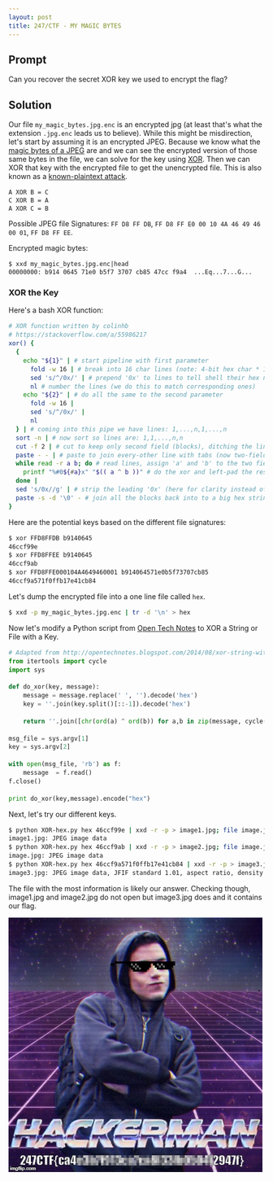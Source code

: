 ```yaml
---
layout: post
title: 247/CTF - MY MAGIC BYTES
---
```


## Prompt
Can you recover the secret XOR key we used to encrypt the flag?

## Solution

Our file `my_magic_bytes.jpg.enc` is an encrypted jpg (at least that's what the extension `.jpg.enc` leads us to believe). While this might be misdirection, let's start by assuming it is an encrypted JPEG. Because we know what the [magic bytes of a JPEG](https://en.wikipedia.org/wiki/List_of_file_signatures) are and we can see the encrypted version of those same bytes in the file, we can solve for the key using [XOR](https://en.wikipedia.org/wiki/Exclusive_or). Then we can XOR that key with the encrypted file to get the unencrypted file. This is also known as a [known-plaintext attack](https://en.wikipedia.org/wiki/Known-plaintext_attack).

```
A XOR B = C
C XOR B = A
A XOR C = B
```

Possible JPEG file Signatures: `FF D8 FF DB`, `FF D8 FF E0 00 10 4A 46 49 46 00 01`, `FF D8 FF EE`.

Encrypted magic bytes:
```
$ xxd my_magic_bytes.jpg.enc|head
00000000: b914 0645 71e0 b5f7 3707 cb85 47cc f9a4  ...Eq...7...G...
```

### XOR the Key

Here's a bash XOR function:

```bash
# XOR function written by colinhb
# https://stackoverflow.com/a/55986217
xor() {
  {
    echo "${1}" | # start pipeline with first parameter
      fold -w 16 | # break into 16 char lines (note: 4-bit hex char * 16 = 64 bits)
      sed 's/^/0x/' | # prepend '0x' to lines to tell shell their hex numbers
      nl # number the lines (we do this to match corresponding ones)
    echo "${2}" | # do all the same to the second parameter
      fold -w 16 | 
      sed 's/^/0x/' | 
      nl
  } | # coming into this pipe we have lines: 1,...,n,1,...,n 
  sort -n | # now sort so lines are: 1,1,...,n,n
  cut -f 2 | # cut to keep only second field (blocks), ditching the line numbers
  paste - - | # paste to join every-other line with tabs (now two-field lines)
  while read -r a b; do # read lines, assign 'a' and 'b' to the two fields 
    printf "%#0${#a}x" "$(( a ^ b ))" # do the xor and left-pad the result
  done |
  sed 's/0x//g' | # strip the leading '0x' (here for clarity instead of in the loop)
  paste -s -d '\0' - # join all the blocks back into to a big hex string
}
```

Here are the potential keys based on the different file signatures:
```bash
$ xor FFD8FFDB b9140645
46ccf99e
$ xor FFD8FFEE b9140645
46ccf9ab
$ xor FFD8FFE000104A4649460001 b914064571e0b5f73707cb85
46ccf9a571f0ffb17e41cb84
```

Let's dump the encrypted file into a one line file called `hex`.
```bash
$ xxd -p my_magic_bytes.jpg.enc | tr -d '\n' > hex
```

Now let's modify a Python script from [Open Tech Notes](https://opentechnotes.blogspot.com/2014/08/xor-string-with-key-in-python.html) to XOR a String or File with a Key.

```py
# Adapted from http://opentechnotes.blogspot.com/2014/08/xor-string-with-key-in-python.html
from itertools import cycle
import sys

def do_xor(key, message):
    message = message.replace(' ', '').decode('hex')
    key = ''.join(key.split()[::-1]).decode('hex')

    return ''.join([chr(ord(a) ^ ord(b)) for a,b in zip(message, cycle(key))])

msg_file = sys.argv[1]
key = sys.argv[2]

with open(msg_file, 'rb') as f:
    message  = f.read()
f.close()

print do_xor(key,message).encode("hex")
```

Next, let's try our different keys.

```bash
$ python XOR-hex.py hex 46ccf99e | xxd -r -p > image1.jpg; file image.jpg
image1.jpg: JPEG image data
$ python XOR-hex.py hex 46ccf9ab | xxd -r -p > image2.jpg; file image.jpg
image.jpg: JPEG image data
$ python XOR-hex.py hex 46ccf9a571f0ffb17e41cb84 | xxd -r -p > image3.jpg; file image3.jpg
image3.jpg: JPEG image data, JFIF standard 1.01, aspect ratio, density 1x1, segment length 16, progressive, precision 8, 500x500, components 3
```

The file with the most information is likely our answer. Checking though, image1.jpg and image2.jpg do not open but image3.jpg does and it contains our flag.

![flag](/images/ctf/247/my_magic_bytes.png)
